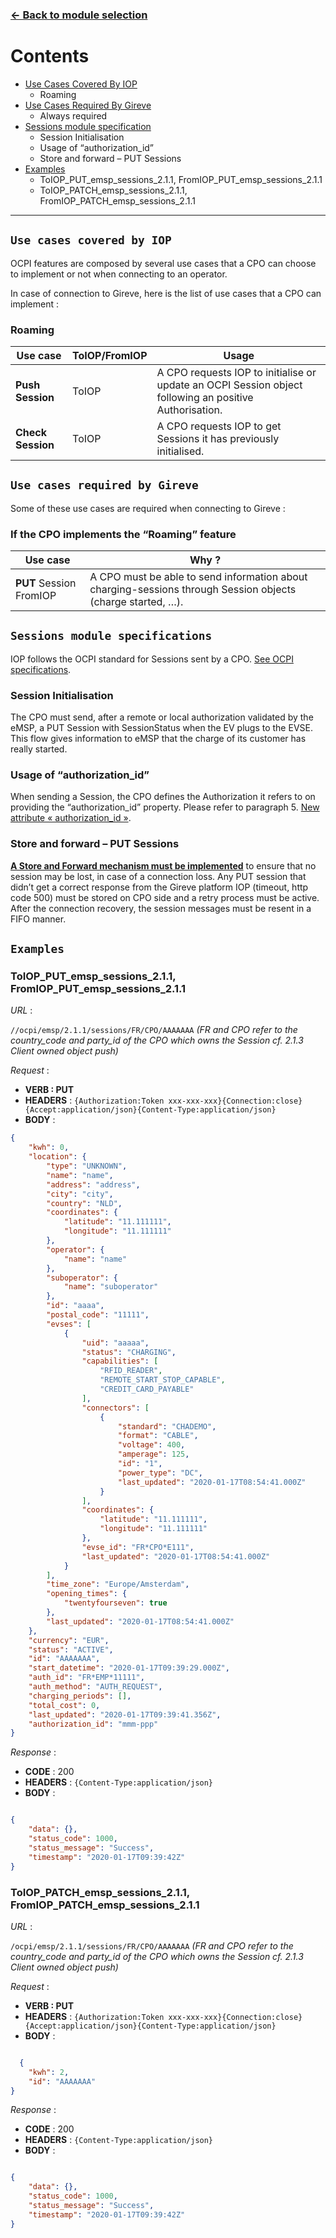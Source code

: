 ### [<- Back to module selection](cpo_edits.md)

# Contents

* [Use Cases Covered By IOP](#use-cases-covered-by-iop)
  - Roaming
* [Use Cases Required By Gireve](#use-cases-required-by-gireve)
  - Always required
* [Sessions module specification](#sessions-module-specifications)
  - Session Initialisation
  - Usage of “authorization_id”
  - Store and forward – PUT Sessions
* [Examples](#examples)
  - ToIOP_PUT_emsp_sessions_2.1.1, FromIOP_PUT_emsp_sessions_2.1.1
  - ToIOP_PATCH_emsp_sessions_2.1.1, FromIOP_PATCH_emsp_sessions_2.1.1

***


## `Use cases covered by IOP`

OCPI features are composed by several use cases that a CPO can choose to implement or not when connecting to an operator.

In case of connection to Gireve, here is the list of use cases that a CPO can implement :

### Roaming

| Use case | ToIOP/FromIOP | Usage |
| ----------- | ----------- | ----------- |
| **Push Session** | ToIOP | A CPO requests IOP to initialise or update an OCPI Session object following an positive Authorisation. |
| **Check Session** | ToIOP | A CPO requests IOP to get Sessions it has previously initialised. |

## `Use cases required by Gireve`

Some of these use cases are required when connecting to Gireve :

### If the CPO implements the “Roaming” feature

| Use case | Why ? |
| ----------- | ----------- |
| **PUT** Session FromIOP | A CPO must be able to send information about charging-sessions through Session objects (charge started, …). |

## `Sessions module specifications`

IOP follows the OCPI standard for Sessions sent by a CPO. [See OCPI specifications](https://github.com/ocpi/ocpi/blob/release-2.1.1-bugfixes/mod_sessions.md).

### Session Initialisation

The CPO must send, after a remote or local authorization validated by the eMSP, a PUT Session with SessionStatus when the EV plugs to the EVSE.
This flow gives information to eMSP that the charge of its customer has really started.

### Usage of “authorization_id”

When sending a Session, the CPO defines the Authorization it refers to on providing the “authorization_id” property. Please refer to paragraph 5. [New attribute « authorization_id »](checkup_edits.md).

### Store and forward – PUT Sessions

**<ins>A Store and Forward mechanism must be implemented</ins>** to ensure that no session may be lost, in case of a connection loss. Any PUT session that didn’t get a correct response from the Gireve platform IOP (timeout, http code 500) must be stored on CPO side and a retry process must be active. After the connection recovery, the session messages must be resent in a FIFO manner.

## `Examples`

### ToIOP_PUT_emsp_sessions_2.1.1, FromIOP_PUT_emsp_sessions_2.1.1

*URL* :

`//ocpi/emsp/2.1.1/sessions/FR/CPO/AAAAAAA`
*(FR and CPO refer to the country_code and party_id of the CPO which owns the Session cf. 2.1.3 Client owned object push)*

*Request* :

- **VERB : PUT**
- **HEADERS** : `{Authorization:Token xxx-xxx-xxx}{Connection:close}{Accept:application/json}{Content-Type:application/json}`
- **BODY** :
```json
{
    "kwh": 0,
    "location": {
        "type": "UNKNOWN",
        "name": "name",
        "address": "address",
        "city": "city",
        "country": "NLD",
        "coordinates": {
            "latitude": "11.111111",
            "longitude": "11.111111"
        },
        "operator": {
            "name": "name"
        },
        "suboperator": {
            "name": "suboperator"
        },
        "id": "aaaa",
        "postal_code": "11111",
        "evses": [
            {
                "uid": "aaaaa",
                "status": "CHARGING",
                "capabilities": [
                    "RFID_READER",
                    "REMOTE_START_STOP_CAPABLE",
                    "CREDIT_CARD_PAYABLE"
                ],
                "connectors": [
                    {
                        "standard": "CHADEMO",
                        "format": "CABLE",
                        "voltage": 400,
                        "amperage": 125,
                        "id": "1",
                        "power_type": "DC",
                        "last_updated": "2020-01-17T08:54:41.000Z"
                    }
                ],
                "coordinates": {
                    "latitude": "11.111111",
                    "longitude": "11.111111"
                },
                "evse_id": "FR*CPO*E111",
                "last_updated": "2020-01-17T08:54:41.000Z"
            }
        ],
        "time_zone": "Europe/Amsterdam",
        "opening_times": {
            "twentyfourseven": true
        },
        "last_updated": "2020-01-17T08:54:41.000Z"
    },
    "currency": "EUR",
    "status": "ACTIVE",
    "id": "AAAAAAA",
    "start_datetime": "2020-01-17T09:39:29.000Z",
    "auth_id": "FR*EMP*11111",
    "auth_method": "AUTH_REQUEST",
    "charging_periods": [],
    "total_cost": 0,
    "last_updated": "2020-01-17T09:39:41.356Z",
    "authorization_id": "mmm-ppp"
}

```
  

*Response* :

- **CODE** : 200
- **HEADERS** : `{Content-Type:application/json}`
- **BODY** :  
```json

{
    "data": {},
    "status_code": 1000,
    "status_message": "Success",
    "timestamp": "2020-01-17T09:39:42Z"
}

```

### ToIOP_PATCH_emsp_sessions_2.1.1, FromIOP_PATCH_emsp_sessions_2.1.1

*URL* :

`/ocpi/emsp/2.1.1/sessions/FR/CPO/AAAAAAA`
*(FR and CPO refer to the country_code and party_id of the CPO which owns the Session cf. 2.1.3 Client owned object push)*

*Request* :

- **VERB : PUT**
- **HEADERS** : `{Authorization:Token xxx-xxx-xxx}{Connection:close}{Accept:application/json}{Content-Type:application/json}`
- **BODY** :
```json

  {
    "kwh": 2,
    "id": "AAAAAAA"
}

```

*Response* :

- **CODE** : 200
- **HEADERS** : `{Content-Type:application/json}`
- **BODY** :  
```json

{
    "data": {},
    "status_code": 1000,
    "status_message": "Success",
    "timestamp": "2020-01-17T09:39:42Z"
}

```
